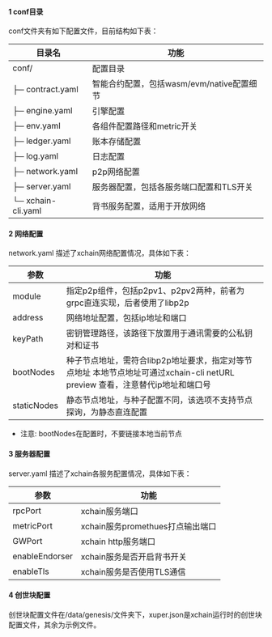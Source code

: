 #### 1 conf目录

conf文件夹有如下配置文件，目前结构如下表：

| 目录名             | 功能                                      |
| ------------------ | ----------------------------------------- |
| conf/              | 配置目录                                  |
| ├─ contract.yaml   | 智能合约配置，包括wasm/evm/native配置细节 |
| ├─ engine.yaml     | 引擎配置                                  |
| ├─ env.yaml        | 各组件配置路径和metric开关                |
| ├─ ledger.yaml     | 账本存储配置                              |
| ├─ log.yaml        | 日志配置                                  |
| ├─ network.yaml    | p2p网络配置                               |
| ├─ server.yaml     | 服务器配置，包括各服务端口配置和TLS开关   |
| └─ xchain-cli.yaml | 背书服务配置，适用于开放网络              |



#### 2 网络配置

network.yaml 描述了xchain网络配置情况，具体如下表：

| 参数        | 功能                                                         |
| ----------- | ------------------------------------------------------------ |
| module      | 指定p2p组件，包括p2pv1、p2pv2两种，前者为grpc直连实现，后者使用了libp2p |
| address     | 网络地址配置，包括ip地址和端口                               |
| keyPath     | 密钥管理路径，该路径下放置用于通讯需要的公私钥对和证书       |
| bootNodes   | 种子节点地址，需符合libp2p地址要求，指定对等节点地址 本地节点地址可通过xchain-cli netURL preview 查看，注意替代ip地址和端口号 |
| staticNodes | 静态节点地址，与种子配置不同，该选项不支持节点探询，为静态直连配置 |

- 注意: bootNodes在配置时，不要链接本地当前节点

#### 3 服务器配置

server.yaml 描述了xchain各服务配置情况，具体如下表：

| 参数           | 功能                             |
| -------------- | -------------------------------- |
| rpcPort        | xchain服务端口                   |
| metricPort     | xchain服务promethues打点输出端口 |
| GWPort         | xchain http服务端口              |
| enableEndorser | xchain服务是否开启背书开关       |
| enableTls      | xchain服务是否使用TLS通信        |

#### 4 创世块配置

创世块配置文件在/data/genesis/文件夹下，xuper.json是xchain运行时的创世块配置文件，其余为示例文件。